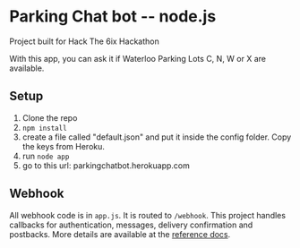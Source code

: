 
# Parking Chat bot -- node.js 
Project built for Hack The 6ix Hackathon

With this app, you can ask it if Waterloo Parking Lots C, N, W or X are available. 

## Setup

1. Clone the repo
2. `npm install`
3. create a file called "default.json" and put it inside the config folder. Copy the keys from Heroku.
4. run `node app`
5. go to this url: parkingchatbot.herokuapp.com 

## Webhook

All webhook code is in `app.js`. It is routed to `/webhook`. This project handles callbacks for authentication, messages, delivery confirmation and postbacks. More details are available at the [reference docs](https://developers.facebook.com/docs/messenger-platform/webhook-reference).
